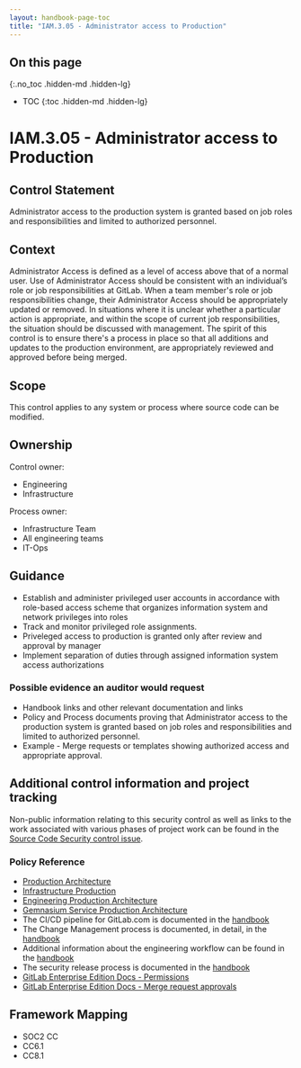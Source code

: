 ```yaml
---
layout: handbook-page-toc
title: "IAM.3.05 - Administrator access to Production"
---
```


## On this page
{:.no_toc .hidden-md .hidden-lg}

- TOC
{:toc .hidden-md .hidden-lg}

# IAM.3.05 - Administrator access to Production

## Control Statement
Administrator access to the production system is granted based on job roles and responsibilities and limited to authorized personnel.

## Context
Administrator Access is defined as a level of access above that of a normal user. Use of Administrator Access should be consistent with an individual’s role or job responsibilities at GitLab. When a team member's role or job responsibilities change, their Administrator Access should be appropriately updated or removed. In situations where it is unclear whether a particular action is appropriate, and within the scope of current job responsibilities, the situation should be discussed with management. The spirit of this control is to ensure there's a process in place so that all additions and updates to the production environment, are appropriately reviewed and approved before being merged.


## Scope
This control applies to any system or process where source code can be modified.

## Ownership
Control owner:
 * Engineering
 * Infrastructure

Process owner:
 * Infrastructure Team
 * All engineering teams
 * IT-Ops

## Guidance
* Establish and administer privileged user accounts in accordance with role-based access scheme that organizes information system and network privileges into roles
* Track and monitor privileged role assignments.
* Priveleged access to production is granted only after review and approval by manager
* Implement separation of duties through assigned information system access authorizations


### Possible evidence an auditor would request
* Handbook links and other relevant documentation and links
* Policy and Process documents proving that Administrator access to the production system is granted based on job roles and responsibilities and limited to authorized personnel.
* Example - Merge requests or templates showing authorized access and appropriate approval.

## Additional control information and project tracking
Non-public information relating to this security control as well as links to the work associated with various phases of project work can be found in the [Source Code Security control issue](https://gitlab.com/gitlab-com/gl-security/security-assurance/sec-compliance/compliance/issues/1731).

### Policy Reference
* [Production Architecture](/handbook/engineering/infrastructure/production/architecture/)
* [Infrastructure Production](/handbook/engineering/infrastructure/production/)
* [Engineering Production Architecture](/handbook/engineering/infrastructure/production/architecture/ci-architecture.html)
* [Gemnasium Service Production Architecture](/handbook/engineering/dev-backend/production-architecture/gemnasium-service.html)
* The CI/CD pipeline for GitLab.com is documented in the [handbook](/handbook/engineering/infrastructure/design/cicd-pipeline/)
* The Change Management process is documented, in detail, in the [handbook](/handbook/engineering/infrastructure/change-management/)
* Additional information about the engineering workflow can be found in the [handbook](/handbook/engineering/workflow/)
* The security release process is documented in the [handbook](/handbook/engineering/infrastructure/blueprint/release/security/)
* [GitLab Enterprise Edition Docs - Permissions](https://docs.gitlab.com/ee/user/permissions.html)
* [GitLab Enterprise Edition Docs - Merge request approvals](https://docs.gitlab.com/ee/user/project/merge_requests/merge_request_approvals.html)


## Framework Mapping
*  SOC2 CC
  * CC6.1
  * CC8.1
